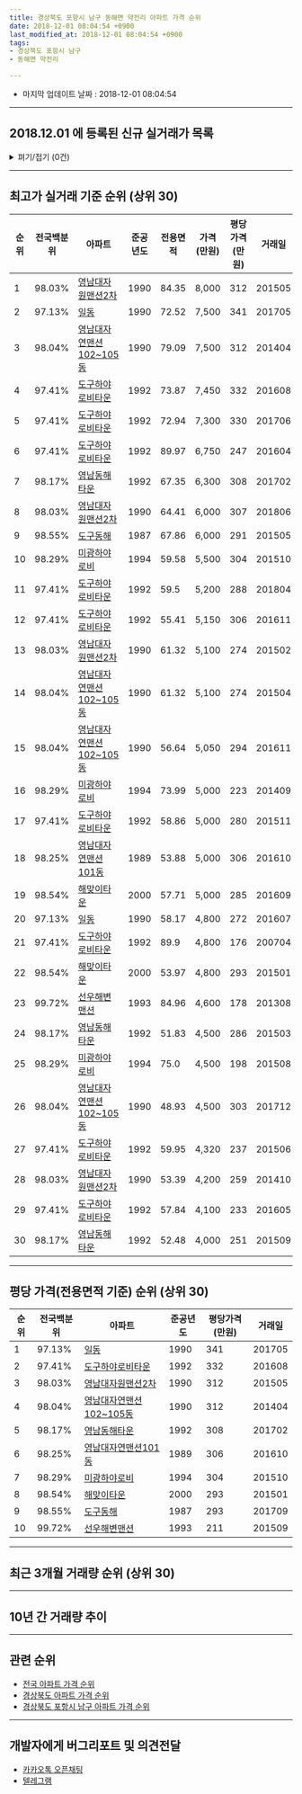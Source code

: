 ```yaml
---
title: 경상북도 포항시 남구 동해면 약전리 아파트 가격 순위
date: 2018-12-01 08:04:54 +0900
last_modified_at: 2018-12-01 08:04:54 +0900
tags:
- 경상북도 포항시 남구
- 동해면 약전리

---
```


* 마지막 업데이트 날짜 : 2018-12-01 08:04:54

---

## 2018.12.01 에 등록된 신규 실거래가 목록

<details>
<summary>펴기/접기 (0건)</summary>
<div markdown="1">

|아파트|전국백분위|준공년도|전용면적|가격(만원)|평당가격(만원)|거래일|
|---|---|---|---|---|---|---|
|없음|||||||


</div>
</details>

---

## 최고가 실거래 기준 순위 (상위 30)


|순위|전국백분위|아파트|준공년도|전용면적|가격(만원)|평당가격(만원)|거래일|
|---|---|---|---|---|---|---|---|
|1|98.03%|[영남대자원맨션2차](https://search.naver.com/search.naver?query=%EA%B2%BD%EC%83%81%EB%B6%81%EB%8F%84+%ED%8F%AC%ED%95%AD%EC%8B%9C+%EB%82%A8%EA%B5%AC+%EB%8F%99%ED%95%B4%EB%A9%B4+%EC%95%BD%EC%A0%84%EB%A6%AC+%EC%98%81%EB%82%A8%EB%8C%80%EC%9E%90%EC%9B%90%EB%A7%A8%EC%85%982%EC%B0%A8)|1990|84.35|8,000|312|201505|
|2|97.13%|[일동](https://search.naver.com/search.naver?query=%EA%B2%BD%EC%83%81%EB%B6%81%EB%8F%84+%ED%8F%AC%ED%95%AD%EC%8B%9C+%EB%82%A8%EA%B5%AC+%EB%8F%99%ED%95%B4%EB%A9%B4+%EC%95%BD%EC%A0%84%EB%A6%AC+%EC%9D%BC%EB%8F%99)|1990|72.52|7,500|341|201705|
|3|98.04%|[영남대자연맨션102~105동](https://search.naver.com/search.naver?query=%EA%B2%BD%EC%83%81%EB%B6%81%EB%8F%84+%ED%8F%AC%ED%95%AD%EC%8B%9C+%EB%82%A8%EA%B5%AC+%EB%8F%99%ED%95%B4%EB%A9%B4+%EC%95%BD%EC%A0%84%EB%A6%AC+%EC%98%81%EB%82%A8%EB%8C%80%EC%9E%90%EC%97%B0%EB%A7%A8%EC%85%98102%7E105%EB%8F%99)|1990|79.09|7,500|312|201404|
|4|97.41%|[도구하야로비타운](https://search.naver.com/search.naver?query=%EA%B2%BD%EC%83%81%EB%B6%81%EB%8F%84+%ED%8F%AC%ED%95%AD%EC%8B%9C+%EB%82%A8%EA%B5%AC+%EB%8F%99%ED%95%B4%EB%A9%B4+%EC%95%BD%EC%A0%84%EB%A6%AC+%EB%8F%84%EA%B5%AC%ED%95%98%EC%95%BC%EB%A1%9C%EB%B9%84%ED%83%80%EC%9A%B4)|1992|73.87|7,450|332|201608|
|5|97.41%|[도구하야로비타운](https://search.naver.com/search.naver?query=%EA%B2%BD%EC%83%81%EB%B6%81%EB%8F%84+%ED%8F%AC%ED%95%AD%EC%8B%9C+%EB%82%A8%EA%B5%AC+%EB%8F%99%ED%95%B4%EB%A9%B4+%EC%95%BD%EC%A0%84%EB%A6%AC+%EB%8F%84%EA%B5%AC%ED%95%98%EC%95%BC%EB%A1%9C%EB%B9%84%ED%83%80%EC%9A%B4)|1992|72.94|7,300|330|201706|
|6|97.41%|[도구하야로비타운](https://search.naver.com/search.naver?query=%EA%B2%BD%EC%83%81%EB%B6%81%EB%8F%84+%ED%8F%AC%ED%95%AD%EC%8B%9C+%EB%82%A8%EA%B5%AC+%EB%8F%99%ED%95%B4%EB%A9%B4+%EC%95%BD%EC%A0%84%EB%A6%AC+%EB%8F%84%EA%B5%AC%ED%95%98%EC%95%BC%EB%A1%9C%EB%B9%84%ED%83%80%EC%9A%B4)|1992|89.97|6,750|247|201604|
|7|98.17%|[영남동해타운](https://search.naver.com/search.naver?query=%EA%B2%BD%EC%83%81%EB%B6%81%EB%8F%84+%ED%8F%AC%ED%95%AD%EC%8B%9C+%EB%82%A8%EA%B5%AC+%EB%8F%99%ED%95%B4%EB%A9%B4+%EC%95%BD%EC%A0%84%EB%A6%AC+%EC%98%81%EB%82%A8%EB%8F%99%ED%95%B4%ED%83%80%EC%9A%B4)|1992|67.35|6,300|308|201702|
|8|98.03%|[영남대자원맨션2차](https://search.naver.com/search.naver?query=%EA%B2%BD%EC%83%81%EB%B6%81%EB%8F%84+%ED%8F%AC%ED%95%AD%EC%8B%9C+%EB%82%A8%EA%B5%AC+%EB%8F%99%ED%95%B4%EB%A9%B4+%EC%95%BD%EC%A0%84%EB%A6%AC+%EC%98%81%EB%82%A8%EB%8C%80%EC%9E%90%EC%9B%90%EB%A7%A8%EC%85%982%EC%B0%A8)|1990|64.41|6,000|307|201806|
|9|98.55%|[도구동해](https://search.naver.com/search.naver?query=%EA%B2%BD%EC%83%81%EB%B6%81%EB%8F%84+%ED%8F%AC%ED%95%AD%EC%8B%9C+%EB%82%A8%EA%B5%AC+%EB%8F%99%ED%95%B4%EB%A9%B4+%EC%95%BD%EC%A0%84%EB%A6%AC+%EB%8F%84%EA%B5%AC%EB%8F%99%ED%95%B4)|1987|67.86|6,000|291|201505|
|10|98.29%|[미광하야로비](https://search.naver.com/search.naver?query=%EA%B2%BD%EC%83%81%EB%B6%81%EB%8F%84+%ED%8F%AC%ED%95%AD%EC%8B%9C+%EB%82%A8%EA%B5%AC+%EB%8F%99%ED%95%B4%EB%A9%B4+%EC%95%BD%EC%A0%84%EB%A6%AC+%EB%AF%B8%EA%B4%91%ED%95%98%EC%95%BC%EB%A1%9C%EB%B9%84)|1994|59.58|5,500|304|201510|
|11|97.41%|[도구하야로비타운](https://search.naver.com/search.naver?query=%EA%B2%BD%EC%83%81%EB%B6%81%EB%8F%84+%ED%8F%AC%ED%95%AD%EC%8B%9C+%EB%82%A8%EA%B5%AC+%EB%8F%99%ED%95%B4%EB%A9%B4+%EC%95%BD%EC%A0%84%EB%A6%AC+%EB%8F%84%EA%B5%AC%ED%95%98%EC%95%BC%EB%A1%9C%EB%B9%84%ED%83%80%EC%9A%B4)|1992|59.5|5,200|288|201804|
|12|97.41%|[도구하야로비타운](https://search.naver.com/search.naver?query=%EA%B2%BD%EC%83%81%EB%B6%81%EB%8F%84+%ED%8F%AC%ED%95%AD%EC%8B%9C+%EB%82%A8%EA%B5%AC+%EB%8F%99%ED%95%B4%EB%A9%B4+%EC%95%BD%EC%A0%84%EB%A6%AC+%EB%8F%84%EA%B5%AC%ED%95%98%EC%95%BC%EB%A1%9C%EB%B9%84%ED%83%80%EC%9A%B4)|1992|55.41|5,150|306|201611|
|13|98.03%|[영남대자원맨션2차](https://search.naver.com/search.naver?query=%EA%B2%BD%EC%83%81%EB%B6%81%EB%8F%84+%ED%8F%AC%ED%95%AD%EC%8B%9C+%EB%82%A8%EA%B5%AC+%EB%8F%99%ED%95%B4%EB%A9%B4+%EC%95%BD%EC%A0%84%EB%A6%AC+%EC%98%81%EB%82%A8%EB%8C%80%EC%9E%90%EC%9B%90%EB%A7%A8%EC%85%982%EC%B0%A8)|1990|61.32|5,100|274|201502|
|14|98.04%|[영남대자연맨션102~105동](https://search.naver.com/search.naver?query=%EA%B2%BD%EC%83%81%EB%B6%81%EB%8F%84+%ED%8F%AC%ED%95%AD%EC%8B%9C+%EB%82%A8%EA%B5%AC+%EB%8F%99%ED%95%B4%EB%A9%B4+%EC%95%BD%EC%A0%84%EB%A6%AC+%EC%98%81%EB%82%A8%EB%8C%80%EC%9E%90%EC%97%B0%EB%A7%A8%EC%85%98102%7E105%EB%8F%99)|1990|61.32|5,100|274|201504|
|15|98.04%|[영남대자연맨션102~105동](https://search.naver.com/search.naver?query=%EA%B2%BD%EC%83%81%EB%B6%81%EB%8F%84+%ED%8F%AC%ED%95%AD%EC%8B%9C+%EB%82%A8%EA%B5%AC+%EB%8F%99%ED%95%B4%EB%A9%B4+%EC%95%BD%EC%A0%84%EB%A6%AC+%EC%98%81%EB%82%A8%EB%8C%80%EC%9E%90%EC%97%B0%EB%A7%A8%EC%85%98102%7E105%EB%8F%99)|1990|56.64|5,050|294|201611|
|16|98.29%|[미광하야로비](https://search.naver.com/search.naver?query=%EA%B2%BD%EC%83%81%EB%B6%81%EB%8F%84+%ED%8F%AC%ED%95%AD%EC%8B%9C+%EB%82%A8%EA%B5%AC+%EB%8F%99%ED%95%B4%EB%A9%B4+%EC%95%BD%EC%A0%84%EB%A6%AC+%EB%AF%B8%EA%B4%91%ED%95%98%EC%95%BC%EB%A1%9C%EB%B9%84)|1994|73.99|5,000|223|201409|
|17|97.41%|[도구하야로비타운](https://search.naver.com/search.naver?query=%EA%B2%BD%EC%83%81%EB%B6%81%EB%8F%84+%ED%8F%AC%ED%95%AD%EC%8B%9C+%EB%82%A8%EA%B5%AC+%EB%8F%99%ED%95%B4%EB%A9%B4+%EC%95%BD%EC%A0%84%EB%A6%AC+%EB%8F%84%EA%B5%AC%ED%95%98%EC%95%BC%EB%A1%9C%EB%B9%84%ED%83%80%EC%9A%B4)|1992|58.86|5,000|280|201511|
|18|98.25%|[영남대자연맨션101동](https://search.naver.com/search.naver?query=%EA%B2%BD%EC%83%81%EB%B6%81%EB%8F%84+%ED%8F%AC%ED%95%AD%EC%8B%9C+%EB%82%A8%EA%B5%AC+%EB%8F%99%ED%95%B4%EB%A9%B4+%EC%95%BD%EC%A0%84%EB%A6%AC+%EC%98%81%EB%82%A8%EB%8C%80%EC%9E%90%EC%97%B0%EB%A7%A8%EC%85%98101%EB%8F%99)|1989|53.88|5,000|306|201610|
|19|98.54%|[해맞이타운](https://search.naver.com/search.naver?query=%EA%B2%BD%EC%83%81%EB%B6%81%EB%8F%84+%ED%8F%AC%ED%95%AD%EC%8B%9C+%EB%82%A8%EA%B5%AC+%EB%8F%99%ED%95%B4%EB%A9%B4+%EC%95%BD%EC%A0%84%EB%A6%AC+%ED%95%B4%EB%A7%9E%EC%9D%B4%ED%83%80%EC%9A%B4)|2000|57.71|5,000|285|201609|
|20|97.13%|[일동](https://search.naver.com/search.naver?query=%EA%B2%BD%EC%83%81%EB%B6%81%EB%8F%84+%ED%8F%AC%ED%95%AD%EC%8B%9C+%EB%82%A8%EA%B5%AC+%EB%8F%99%ED%95%B4%EB%A9%B4+%EC%95%BD%EC%A0%84%EB%A6%AC+%EC%9D%BC%EB%8F%99)|1990|58.17|4,800|272|201607|
|21|97.41%|[도구하야로비타운](https://search.naver.com/search.naver?query=%EA%B2%BD%EC%83%81%EB%B6%81%EB%8F%84+%ED%8F%AC%ED%95%AD%EC%8B%9C+%EB%82%A8%EA%B5%AC+%EB%8F%99%ED%95%B4%EB%A9%B4+%EC%95%BD%EC%A0%84%EB%A6%AC+%EB%8F%84%EA%B5%AC%ED%95%98%EC%95%BC%EB%A1%9C%EB%B9%84%ED%83%80%EC%9A%B4)|1992|89.9|4,800|176|200704|
|22|98.54%|[해맞이타운](https://search.naver.com/search.naver?query=%EA%B2%BD%EC%83%81%EB%B6%81%EB%8F%84+%ED%8F%AC%ED%95%AD%EC%8B%9C+%EB%82%A8%EA%B5%AC+%EB%8F%99%ED%95%B4%EB%A9%B4+%EC%95%BD%EC%A0%84%EB%A6%AC+%ED%95%B4%EB%A7%9E%EC%9D%B4%ED%83%80%EC%9A%B4)|2000|53.97|4,800|293|201501|
|23|99.72%|[선우해변맨션](https://search.naver.com/search.naver?query=%EA%B2%BD%EC%83%81%EB%B6%81%EB%8F%84+%ED%8F%AC%ED%95%AD%EC%8B%9C+%EB%82%A8%EA%B5%AC+%EB%8F%99%ED%95%B4%EB%A9%B4+%EC%95%BD%EC%A0%84%EB%A6%AC+%EC%84%A0%EC%9A%B0%ED%95%B4%EB%B3%80%EB%A7%A8%EC%85%98)|1993|84.96|4,600|178|201308|
|24|98.17%|[영남동해타운](https://search.naver.com/search.naver?query=%EA%B2%BD%EC%83%81%EB%B6%81%EB%8F%84+%ED%8F%AC%ED%95%AD%EC%8B%9C+%EB%82%A8%EA%B5%AC+%EB%8F%99%ED%95%B4%EB%A9%B4+%EC%95%BD%EC%A0%84%EB%A6%AC+%EC%98%81%EB%82%A8%EB%8F%99%ED%95%B4%ED%83%80%EC%9A%B4)|1992|51.83|4,500|286|201503|
|25|98.29%|[미광하야로비](https://search.naver.com/search.naver?query=%EA%B2%BD%EC%83%81%EB%B6%81%EB%8F%84+%ED%8F%AC%ED%95%AD%EC%8B%9C+%EB%82%A8%EA%B5%AC+%EB%8F%99%ED%95%B4%EB%A9%B4+%EC%95%BD%EC%A0%84%EB%A6%AC+%EB%AF%B8%EA%B4%91%ED%95%98%EC%95%BC%EB%A1%9C%EB%B9%84)|1994|75.0|4,500|198|201508|
|26|98.04%|[영남대자연맨션102~105동](https://search.naver.com/search.naver?query=%EA%B2%BD%EC%83%81%EB%B6%81%EB%8F%84+%ED%8F%AC%ED%95%AD%EC%8B%9C+%EB%82%A8%EA%B5%AC+%EB%8F%99%ED%95%B4%EB%A9%B4+%EC%95%BD%EC%A0%84%EB%A6%AC+%EC%98%81%EB%82%A8%EB%8C%80%EC%9E%90%EC%97%B0%EB%A7%A8%EC%85%98102%7E105%EB%8F%99)|1990|48.93|4,500|303|201712|
|27|97.41%|[도구하야로비타운](https://search.naver.com/search.naver?query=%EA%B2%BD%EC%83%81%EB%B6%81%EB%8F%84+%ED%8F%AC%ED%95%AD%EC%8B%9C+%EB%82%A8%EA%B5%AC+%EB%8F%99%ED%95%B4%EB%A9%B4+%EC%95%BD%EC%A0%84%EB%A6%AC+%EB%8F%84%EA%B5%AC%ED%95%98%EC%95%BC%EB%A1%9C%EB%B9%84%ED%83%80%EC%9A%B4)|1992|59.95|4,320|237|201506|
|28|98.03%|[영남대자원맨션2차](https://search.naver.com/search.naver?query=%EA%B2%BD%EC%83%81%EB%B6%81%EB%8F%84+%ED%8F%AC%ED%95%AD%EC%8B%9C+%EB%82%A8%EA%B5%AC+%EB%8F%99%ED%95%B4%EB%A9%B4+%EC%95%BD%EC%A0%84%EB%A6%AC+%EC%98%81%EB%82%A8%EB%8C%80%EC%9E%90%EC%9B%90%EB%A7%A8%EC%85%982%EC%B0%A8)|1990|53.39|4,200|259|201410|
|29|97.41%|[도구하야로비타운](https://search.naver.com/search.naver?query=%EA%B2%BD%EC%83%81%EB%B6%81%EB%8F%84+%ED%8F%AC%ED%95%AD%EC%8B%9C+%EB%82%A8%EA%B5%AC+%EB%8F%99%ED%95%B4%EB%A9%B4+%EC%95%BD%EC%A0%84%EB%A6%AC+%EB%8F%84%EA%B5%AC%ED%95%98%EC%95%BC%EB%A1%9C%EB%B9%84%ED%83%80%EC%9A%B4)|1992|57.84|4,100|233|201605|
|30|98.17%|[영남동해타운](https://search.naver.com/search.naver?query=%EA%B2%BD%EC%83%81%EB%B6%81%EB%8F%84+%ED%8F%AC%ED%95%AD%EC%8B%9C+%EB%82%A8%EA%B5%AC+%EB%8F%99%ED%95%B4%EB%A9%B4+%EC%95%BD%EC%A0%84%EB%A6%AC+%EC%98%81%EB%82%A8%EB%8F%99%ED%95%B4%ED%83%80%EC%9A%B4)|1992|52.48|4,000|251|201509|


---

## 평당 가격(전용면적 기준) 순위 (상위 30)


|순위|전국백분위|아파트|준공년도|평당가격(만원)|거래일|
|---|---|---|---|---|---|
|1|97.13%|[일동](https://search.naver.com/search.naver?query=%EA%B2%BD%EC%83%81%EB%B6%81%EB%8F%84+%ED%8F%AC%ED%95%AD%EC%8B%9C+%EB%82%A8%EA%B5%AC+%EB%8F%99%ED%95%B4%EB%A9%B4+%EC%95%BD%EC%A0%84%EB%A6%AC+%EC%9D%BC%EB%8F%99)|1990|341|201705|
|2|97.41%|[도구하야로비타운](https://search.naver.com/search.naver?query=%EA%B2%BD%EC%83%81%EB%B6%81%EB%8F%84+%ED%8F%AC%ED%95%AD%EC%8B%9C+%EB%82%A8%EA%B5%AC+%EB%8F%99%ED%95%B4%EB%A9%B4+%EC%95%BD%EC%A0%84%EB%A6%AC+%EB%8F%84%EA%B5%AC%ED%95%98%EC%95%BC%EB%A1%9C%EB%B9%84%ED%83%80%EC%9A%B4)|1992|332|201608|
|3|98.03%|[영남대자원맨션2차](https://search.naver.com/search.naver?query=%EA%B2%BD%EC%83%81%EB%B6%81%EB%8F%84+%ED%8F%AC%ED%95%AD%EC%8B%9C+%EB%82%A8%EA%B5%AC+%EB%8F%99%ED%95%B4%EB%A9%B4+%EC%95%BD%EC%A0%84%EB%A6%AC+%EC%98%81%EB%82%A8%EB%8C%80%EC%9E%90%EC%9B%90%EB%A7%A8%EC%85%982%EC%B0%A8)|1990|312|201505|
|4|98.04%|[영남대자연맨션102~105동](https://search.naver.com/search.naver?query=%EA%B2%BD%EC%83%81%EB%B6%81%EB%8F%84+%ED%8F%AC%ED%95%AD%EC%8B%9C+%EB%82%A8%EA%B5%AC+%EB%8F%99%ED%95%B4%EB%A9%B4+%EC%95%BD%EC%A0%84%EB%A6%AC+%EC%98%81%EB%82%A8%EB%8C%80%EC%9E%90%EC%97%B0%EB%A7%A8%EC%85%98102%7E105%EB%8F%99)|1990|312|201404|
|5|98.17%|[영남동해타운](https://search.naver.com/search.naver?query=%EA%B2%BD%EC%83%81%EB%B6%81%EB%8F%84+%ED%8F%AC%ED%95%AD%EC%8B%9C+%EB%82%A8%EA%B5%AC+%EB%8F%99%ED%95%B4%EB%A9%B4+%EC%95%BD%EC%A0%84%EB%A6%AC+%EC%98%81%EB%82%A8%EB%8F%99%ED%95%B4%ED%83%80%EC%9A%B4)|1992|308|201702|
|6|98.25%|[영남대자연맨션101동](https://search.naver.com/search.naver?query=%EA%B2%BD%EC%83%81%EB%B6%81%EB%8F%84+%ED%8F%AC%ED%95%AD%EC%8B%9C+%EB%82%A8%EA%B5%AC+%EB%8F%99%ED%95%B4%EB%A9%B4+%EC%95%BD%EC%A0%84%EB%A6%AC+%EC%98%81%EB%82%A8%EB%8C%80%EC%9E%90%EC%97%B0%EB%A7%A8%EC%85%98101%EB%8F%99)|1989|306|201610|
|7|98.29%|[미광하야로비](https://search.naver.com/search.naver?query=%EA%B2%BD%EC%83%81%EB%B6%81%EB%8F%84+%ED%8F%AC%ED%95%AD%EC%8B%9C+%EB%82%A8%EA%B5%AC+%EB%8F%99%ED%95%B4%EB%A9%B4+%EC%95%BD%EC%A0%84%EB%A6%AC+%EB%AF%B8%EA%B4%91%ED%95%98%EC%95%BC%EB%A1%9C%EB%B9%84)|1994|304|201510|
|8|98.54%|[해맞이타운](https://search.naver.com/search.naver?query=%EA%B2%BD%EC%83%81%EB%B6%81%EB%8F%84+%ED%8F%AC%ED%95%AD%EC%8B%9C+%EB%82%A8%EA%B5%AC+%EB%8F%99%ED%95%B4%EB%A9%B4+%EC%95%BD%EC%A0%84%EB%A6%AC+%ED%95%B4%EB%A7%9E%EC%9D%B4%ED%83%80%EC%9A%B4)|2000|293|201501|
|9|98.55%|[도구동해](https://search.naver.com/search.naver?query=%EA%B2%BD%EC%83%81%EB%B6%81%EB%8F%84+%ED%8F%AC%ED%95%AD%EC%8B%9C+%EB%82%A8%EA%B5%AC+%EB%8F%99%ED%95%B4%EB%A9%B4+%EC%95%BD%EC%A0%84%EB%A6%AC+%EB%8F%84%EA%B5%AC%EB%8F%99%ED%95%B4)|1987|293|201709|
|10|99.72%|[선우해변맨션](https://search.naver.com/search.naver?query=%EA%B2%BD%EC%83%81%EB%B6%81%EB%8F%84+%ED%8F%AC%ED%95%AD%EC%8B%9C+%EB%82%A8%EA%B5%AC+%EB%8F%99%ED%95%B4%EB%A9%B4+%EC%95%BD%EC%A0%84%EB%A6%AC+%EC%84%A0%EC%9A%B0%ED%95%B4%EB%B3%80%EB%A7%A8%EC%85%98)|1993|211|201509|


---

## 최근 3개월 거래량 순위 (상위 30)


<div style="width:100%;">
    <canvas id="deal_count_ranking" height="250"></canvas>
</div>


<script>
new Chart(document.getElementById("deal_count_ranking"), {
    type: 'horizontalBar',
    data: {
        labels: ['영남동해타운', '영남대자원맨션2차', '영남대자연맨션102~105동', '영남대자연맨션101동'],
        datasets: [{
            label: '실거래 수',
            data: [4, 2, 2, 2],
            borderColor: "rgba(255, 0, 128, 1)",
            backgroundColor: "rgba(255, 0, 128, 0.5)",
            fill: false,
        }]
    },
    options: {
        responsive: true,
        title: {
            display: true,
            text: '최근 3개월 거래량 순위'
        },
        tooltips: {
            mode: 'index',
            intersect: false,
            callbacks: {
                title: function(tooltipItems, data) {
                    return "실거래 수:";
                },
                label: function(tooltipItem, data) {
                    return data.labels[tooltipItem.index] + ": " + tooltipItem.xLabel;
                }
            }
        },
        hover: {
            mode: 'nearest',
            intersect: true
        },
        scales: {
            xAxes: [{
                display: true,
                scaleLabel: {
                    display: true,
                    labelString: '실거래 수'
                },
                ticks: {
                    suggestedMin: 0,
                }
            }],
            yAxes: [{
                display: true,
                ticks: {
                    autoSkip: false,
                    callback: function(value, index, values) {
                        if (value.length > 15)
                            return value.substr(0, 13) + "...";
                        else
                            return value;
                    }
                },
                scaleLabel: {
                    display: false,
                }
            }]
        }
    }
});

</script>


---

## 10년 간 거래량 추이


<div style="width:100%;">
    <canvas id="deal_progress" height="250"></canvas>
</div>

<script>
new Chart(document.getElementById("deal_progress"), {
    type: 'line',
    data: {
        labels: ['200812','200901','200902','200903','200904','200905','200906','200907','200908','200909','200910','200911','200912','201001','201002','201003','201004','201005','201006','201007','201008','201009','201010','201011','201012','201101','201102','201103','201104','201105','201106','201107','201108','201109','201110','201111','201112','201201','201202','201203','201204','201205','201206','201207','201208','201209','201210','201211','201212','201301','201302','201303','201304','201305','201306','201307','201308','201309','201310','201311','201312','201401','201402','201403','201404','201405','201406','201407','201408','201409','201410','201411','201412','201501','201502','201503','201504','201505','201506','201507','201508','201509','201510','201511','201512','201601','201602','201603','201604','201605','201606','201607','201608','201609','201610','201611','201612','201701','201702','201703','201704','201705','201706','201707','201708','201709','201710','201711','201712','201801','201802','201803','201804','201805','201806','201807','201808','201809','201810','201811','201812'],
        datasets: [{
            label: '실거래 수',
            pointRadius: 1,
            data: [3, 5, 13, 10, 10, 4, 6, 6, 5, 9, 8, 9, 8, 5, 7, 12, 7, 8, 5, 7, 9, 8, 6, 8, 8, 7, 7, 7, 7, 8, 4, 5, 6, 7, 6, 9, 10, 3, 8, 11, 12, 22, 5, 8, 6, 10, 11, 4, 7, 13, 13, 11, 11, 12, 9, 9, 14, 13, 9, 14, 11, 11, 9, 27, 11, 11, 16, 17, 8, 12, 11, 6, 5, 11, 8, 10, 13, 10, 12, 6, 11, 6, 9, 14, 7, 3, 8, 12, 6, 13, 12, 2, 9, 5, 4, 10, 8, 2, 8, 3, 6, 5, 6, 6, 7, 10, 5, 6, 3, 3, 4, 10, 10, 4, 4, 3, 4, 2, 6, 4, 0],
            borderColor: "rgba(255, 201, 14, 1)",
            backgroundColor: "rgba(255, 201, 14, 0.5)",
            fill: true,
        }]
    },
    options: {
        responsive: true,
        title: {
            display: true,
            text: '10년간 거래량 추이'
        },
        tooltips: {
            mode: 'index',
            intersect: false,
        },
        hover: {
            mode: 'nearest',
            intersect: true
        },
        scales: {
            xAxes: [{
                display: true,
                scaleLabel: {
                    display: true,
                    labelString: '년/월'
                }
            }],
            yAxes: [{
                display: true,
                ticks: {
                    suggestedMin: 0,
                },
                scaleLabel: {
                    display: true,
                    labelString: '실거래 수'
                }
            }]
        }
    }
});

</script>


---

## 관련 순위

- [전국 아파트 가격 순위](https://inasie.github.io/apt-ranking/전국)
- [경상북도 아파트 가격 순위](https://inasie.github.io/apt-ranking/경상북도)
- [경상북도 포항시 남구 아파트 가격 순위](https://inasie.github.io/apt-ranking/경상북도-포항시-남구)


---

## 개발자에게 버그리포트 및 의견전달

- [카카오톡 오픈채팅](https://open.kakao.com/o/gLJUAP4)
- [텔레그램](https://t.me/inasie)

